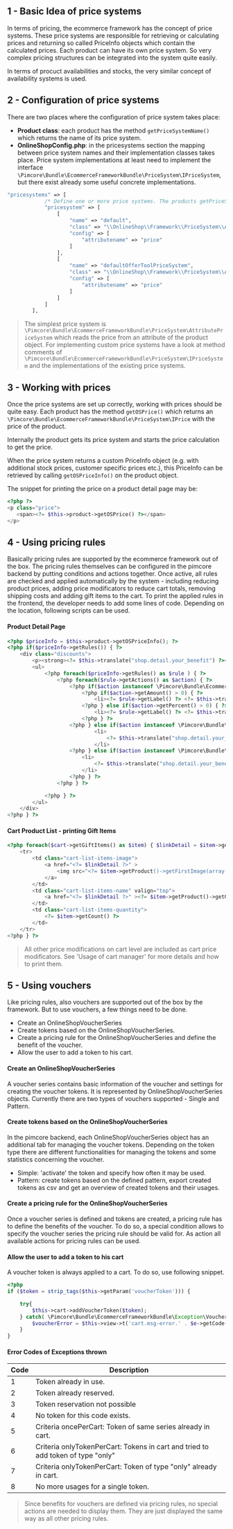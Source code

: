 ## 1 - Basic Idea of price systems
In terms of pricing, the ecommerce framework has the concept of price systems. These price systems are responsible for retrieving or calculating prices and returning so called PriceInfo objects which contain the calculated prices. Each product can have its own price system. 
So very complex pricing structures can be integrated into the system quite easily.

In terms of procuct availabilities and stocks, the very similar concept of availability systems is used. 


## 2 - Configuration of price systems
There are two places where the configuration of price system takes place: 
- **Product class**: each product has the method ```getPriceSystemName()``` which returns the name of its price system. 
- **OnlineShopConfig.php**: in the pricesystems section the mapping between price system names and their implementation classes takes place. Price system implementations at least need to implement the interface ```\Pimcore\Bundle\EcommerceFrameworkBundle\PriceSystem\IPriceSystem```, but there exist already some useful concrete implementations.

```php
"pricesystems" => [
            /* Define one or more price systems. The products getPriceSystemName method need to return a name here defined */
            "pricesystem" => [
                [
                    "name" => "default",
                    "class" => "\\OnlineShop\\Framework\\PriceSystem\\AttributePriceSystem",
                    "config" => [
                        "attributename" => "price"
                    ]
                ],
                [
                    "name" => "defaultOfferToolPriceSystem",
                    "class" => "\\OnlineShop\\Framework\\PriceSystem\\AttributePriceSystem",
                    "config" => [
                        "attributename" => "price"
                    ]
                ]
            ]
        ],
```

> The simplest price system is ```\Pimcore\Bundle\EcommerceFrameworkBundle\PriceSystem\AttributePriceSystem``` which reads the price from an attribute of the product object. For implementing custom price systems have a look at method comments of ```\Pimcore\Bundle\EcommerceFrameworkBundle\PriceSystem\IPriceSystem``` and the implementations of the existing price systems.


## 3 - Working with prices
Once the price systems are set up correctly, working with prices should be quite easy. Each product has the method ```getOSPrice()``` which returns an ```\Pimcore\Bundle\EcommerceFrameworkBundle\PriceSystem\IPrice``` with the price of the product.

Internally the product gets its price system and starts the price calculation to get the price. 

When the price system returns a custom PriceInfo object (e.g. with additional stock prices, customer specific prices etc.), this PriceInfo can be retrieved by calling ```getOSPriceInfo()``` on the product object. 

The snippet for printing the price on a product detail page may be: 
```php
<?php ?>
<p class="price">
   <span><?= $this->product->getOSPrice() ?></span>
</p>
```


## 4 - Using pricing rules
Basically pricing rules are supported by the ecommerce framework out of the box. The pricing rules themselves can be configured in the pimcore backend by putting conditions and actions together. Once active, all rules are checked and applied  automatically by the system - including reducing product prices, adding price modificators to reduce cart totals, removing shipping costs and adding gift items to the cart. 
To print the applied rules in the frontend, the developer needs to add some lines of code. Depending on the location, following scripts can be used. 


#### Product Detail Page
```php
<?php $priceInfo = $this->product->getOSPriceInfo(); ?>
<?php if($priceInfo->getRules()) { ?>
	<div class="discounts">
		<p><strong><?= $this->translate("shop.detail.your_benefit") ?></strong></p>
		<ul>
			<?php foreach($priceInfo->getRules() as $rule ) { ?>
				<?php foreach($rule->getActions() as $action) { ?>
					<?php if($action instanceof \Pimcore\Bundle\EcommerceFrameworkBundle\PricingManager\Action\ProductDiscount) { ?>
						<?php if($action->getAmount() > 0) { ?>
							<li><?= $rule->getLabel() ?> <?= $this->translate("shop.detail.your_benefit.discount.amount", $formatter->formatCurrency($action->getAmount(), "EUR")) ?></li>
						<?php } else if($action->getPercent() > 0) { ?>
							<li><?= $rule->getLabel() ?> <?= $this->translate("shop.detail.your_benefit.discount.percent", $action->getPercent()) ?></li>
						<?php } ?>
					<?php } else if($action instanceof \Pimcore\Bundle\EcommerceFrameworkBundle\PricingManager\Action\IGift) { ?>
							<li>
								<?= $this->translate("shop.detail.your_benefit.discount.gift", '<a href="' . $action->getProduct()->getShopDetailLink($this, true) . '"> ' . $action->getProduct()->getName() . '</a>') ?>
							</li>
					<?php } else if($action instanceof \Pimcore\Bundle\EcommerceFrameworkBundle\PricingManager\Action\FreeShipping) { ?>
						<li>
							<?= $this->translate("shop.detail.your_benefit.discount.freeshipping") ?>
						</li>
					<?php } ?>
				<?php } ?>

			<?php } ?>
		</ul>
	</div>
<?php } ?>
```


#### Cart Product List - printing Gift Items
```php
<?php foreach($cart->getGiftItems() as $item) { $linkDetail = $item->getProduct()->getShopDetailLink($this); ?>
	<tr>
		<td class="cart-list-items-image">
			<a href="<?= $linkDetail ?>" >
				<img src="<?= $item->getProduct()->getFirstImage(array('width' => 120, 'height' => 120, 'aspectratio' => true)) ?> " alt="" border="0" />
			</a>
		</td>
		<td class="cart-list-items-name" valign="top">
			<a href="<?= $linkDetail ?>" ><?= $item->getProduct()->getOSName() ?></a>
		</td>
		<td class="cart-list-items-quantity">
			<?= $item->getCount() ?>
		</td>
	</tr>
<?php } ?>
```
> All other price modifications on cart level are included as cart price modificators. See 'Usage of cart manager' for more details and how to print them. 


## 5 - Using vouchers
Like pricing rules, also vouchers are supported out of the box by the framework. 
But to use vouchers, a few things need to be done. 
- Create an OnlineShopVoucherSeries
- Create tokens based on the OnlineShopVoucherSeries.
- Create a pricing rule for the OnlineShopVoucherSeries and define the benefit of the voucher.
- Allow the user to add a token to his cart. 

#### Create an OnlineShopVoucherSeries
A voucher series contains basic information of the voucher and settings for creating the voucher tokens. It is represented by OnlineShopVoucherSeries objects. Currently there are two types of vouchers supported - Single and Pattern. 

#### Create tokens based on the OnlineShopVoucherSeries
In the pimcore backend, each OnlineShopVoucherSeries object has an additional tab for managing the voucher tokens. Depending on the token type there are different functionalities for managing the tokens and some statistics concerning the voucher. 
- Simple: 'activate' the token and specify how often it may be used. 
- Pattern: create tokens based on the defined pattern, export created tokens as csv and get an overview of created tokens and their usages. 

#### Create a pricing rule for the OnlineShopVoucherSeries
Once a voucher series is defined and tokens are created, a pricing rule has to define the benefits of the voucher. To do so, a special condition allows to specify the voucher series the pricing rule should be valid for. As action all available actions for pricing rules can be used. 

#### Allow the user to add a token to his cart
A voucher token is always applied to a cart. To do so, use following snippet. 
```php
<?php
if ($token = strip_tags($this->getParam('voucherToken'))) {

	try{
        $this->cart->addVoucherToken($token);
    } catch( \Pimcore\Bundle\EcommerceFrameworkBundle\Exception\VoucherServiceException $e ){
        $voucherError = $this->view->t('cart.msg-error.' . $e->getCode());
    }
}

```
#### Error Codes of Exceptions thrown
| Code 	| Description                                                      	|
|------	|------------------------------------------------------------------	|
| 1  	| Token already in use.                                            	|
| 2     | Token already reserved.                                          	|
| 3  	| Token reservation not possible                                   	|
| 4     | No token for this code exists.                                   	|
| 5  	| Criteria oncePerCart: Token of same series already in cart.      	|
| 6 	| Criteria onlyTokenPerCart: Tokens in cart and tried to add token of type "only"|
| 7 	| Criteria onlyTokenPerCart: Token of type "only" already in cart. 	|
| 8 	| No more usages for a single token.|

> Since benefits for vouchers are defined via pricing rules, no special actions are needed to display them. They are just displayed the same way as all other pricing rules.